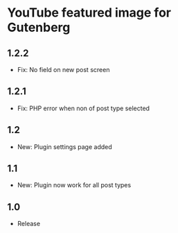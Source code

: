 YouTube featured image for Gutenberg
====================================

1.2.2
-----
- Fix: No field on new post screen

1.2.1
-----
- Fix: PHP error when non of post type selected

1.2
-----
- New: Plugin settings page added

1.1
-----
- New: Plugin now work for all post types

1.0
-----
- Release